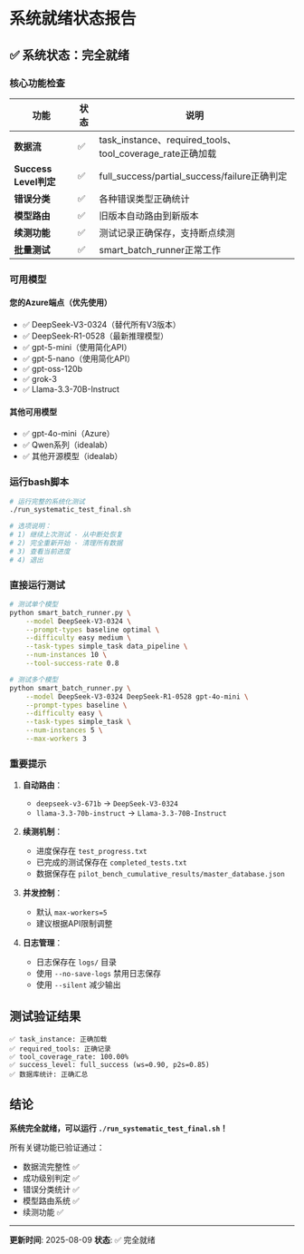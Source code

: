 # 系统就绪状态报告

## ✅ 系统状态：完全就绪

### 核心功能检查

| 功能 | 状态 | 说明 |
|-----|------|------|
| **数据流** | ✅ | task_instance、required_tools、tool_coverage_rate正确加载 |
| **Success Level判定** | ✅ | full_success/partial_success/failure正确判定 |
| **错误分类** | ✅ | 各种错误类型正确统计 |
| **模型路由** | ✅ | 旧版本自动路由到新版本 |
| **续测功能** | ✅ | 测试记录正确保存，支持断点续测 |
| **批量测试** | ✅ | smart_batch_runner正常工作 |

### 可用模型

#### 您的Azure端点（优先使用）
- ✅ DeepSeek-V3-0324（替代所有V3版本）
- ✅ DeepSeek-R1-0528（最新推理模型）
- ✅ gpt-5-mini（使用简化API）
- ✅ gpt-5-nano（使用简化API）
- ✅ gpt-oss-120b
- ✅ grok-3
- ✅ Llama-3.3-70B-Instruct

#### 其他可用模型
- ✅ gpt-4o-mini（Azure）
- ✅ Qwen系列（idealab）
- ✅ 其他开源模型（idealab）

### 运行bash脚本

```bash
# 运行完整的系统化测试
./run_systematic_test_final.sh

# 选项说明：
# 1) 继续上次测试 - 从中断处恢复
# 2) 完全重新开始 - 清理所有数据
# 3) 查看当前进度
# 4) 退出
```

### 直接运行测试

```bash
# 测试单个模型
python smart_batch_runner.py \
    --model DeepSeek-V3-0324 \
    --prompt-types baseline optimal \
    --difficulty easy medium \
    --task-types simple_task data_pipeline \
    --num-instances 10 \
    --tool-success-rate 0.8

# 测试多个模型
python smart_batch_runner.py \
    --model DeepSeek-V3-0324 DeepSeek-R1-0528 gpt-4o-mini \
    --prompt-types baseline \
    --difficulty easy \
    --task-types simple_task \
    --num-instances 5 \
    --max-workers 3
```

### 重要提示

1. **自动路由**：
   - `deepseek-v3-671b` → `DeepSeek-V3-0324`
   - `llama-3.3-70b-instruct` → `Llama-3.3-70B-Instruct`

2. **续测机制**：
   - 进度保存在 `test_progress.txt`
   - 已完成的测试保存在 `completed_tests.txt`
   - 数据保存在 `pilot_bench_cumulative_results/master_database.json`

3. **并发控制**：
   - 默认 `max-workers=5`
   - 建议根据API限制调整

4. **日志管理**：
   - 日志保存在 `logs/` 目录
   - 使用 `--no-save-logs` 禁用日志保存
   - 使用 `--silent` 减少输出

## 测试验证结果

```
✅ task_instance: 正确加载
✅ required_tools: 正确记录
✅ tool_coverage_rate: 100.00%
✅ success_level: full_success (ws=0.90, p2s=0.85)
✅ 数据库统计: 正确汇总
```

## 结论

**系统完全就绪，可以运行 `./run_systematic_test_final.sh`！**

所有关键功能已验证通过：
- 数据流完整性 ✅
- 成功级别判定 ✅
- 错误分类统计 ✅
- 模型路由系统 ✅
- 续测功能 ✅

---

**更新时间**: 2025-08-09
**状态**: ✅ 完全就绪
